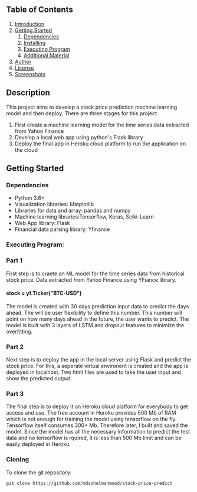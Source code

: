 ## Table of Contents
1. [Introduction](#introduction)
2. [Getting Started](#getting_started)
	1. [Dependencies](#dependencies)
	2. [Installing](#installation)
	3. [Executing Program](#execution)
	4. [Additional Material](#material)
3. [Author](#authors)
4. [License](#license)
6. [Screenshots](#screenshots)

<a name="descripton"></a>
## Description

This project aims to develop a stock price prediction machine learning model and then deploy. There are three stages for this project

1. First create a machine learning model for the time series data extracted from Yahoo Finance
2. Develop a local web app using python's Flask library 
3. Deploy the final app in Heroku cloud platform to run the application on the cloud
<a name="getting_started"></a>

<a name="getting_started"></a>
## Getting Started

<a name="dependencies"></a>
### Dependencies
* Python 3.6+
* Visualization libraries: Matplotlib
* Libraries for data and array: pandas and numpy
* Machine learning libraries:Tensorflow, Keras, Sciki-Learn
* Web App library: Flask
* Financial data parsing library: Yfinance 


<a name="execution"></a>
### Executing Program:
### Part 1

First step is to craete an ML model for the time series data from historical stock price. Data extracted from Yahoo Finance using YFiance library.

#### stock = yf.Ticker("BTC-USD")

The model is created with 30 days prediction input data to predict the days ahead. The will be user flexibility to define this number. This number will 
point on how many days ahead in the future, the user wants to predict. The model is built with 3 layers of LSTM and dropout features to minimize the overfitting.

### Part 2

Next step is to deploy the app in the local server using Flask and predict the stock price. For this, a seperate virtual environent is created and the app is 
deployed in localhost. Two html files are used to take the user input and show the predicted output.


### Part 3

The final step is to deploy it on Heroku cloud platform for everybody to get access and use. The free account in Heroku provides 500 Mb of RAM which is not enough 
for training the model using tensorflow on the fly. Tensorflow itself consumes 300+ Mb. Therefore later, I built and saved the model. Since the model has all the necessary information to predict the test data and no tensorflow is rquired, it is less than 500 Mb limit and can be easily deployed in Heroku.

<a name="installation"></a>
### Cloning
To clone the git repository:
```
git clone https://github.com/mdsohelmahmood/stock-price-predict

